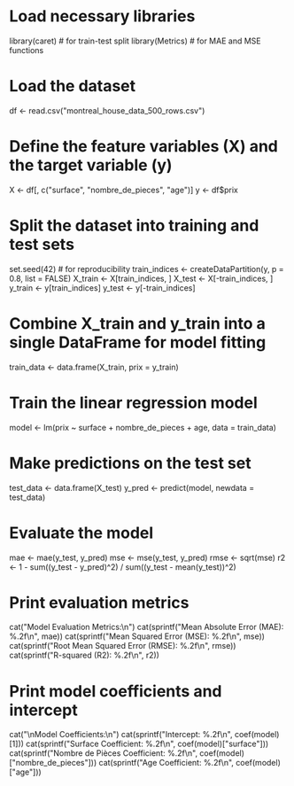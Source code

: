 # Load necessary libraries
library(caret)   # for train-test split
library(Metrics) # for MAE and MSE functions

# Load the dataset
df <- read.csv("montreal_house_data_500_rows.csv")

# Define the feature variables (X) and the target variable (y)
X <- df[, c("surface", "nombre_de_pieces", "age")]
y <- df$prix

# Split the dataset into training and test sets
set.seed(42) # for reproducibility
train_indices <- createDataPartition(y, p = 0.8, list = FALSE)
X_train <- X[train_indices, ]
X_test <- X[-train_indices, ]
y_train <- y[train_indices]
y_test <- y[-train_indices]

# Combine X_train and y_train into a single DataFrame for model fitting
train_data <- data.frame(X_train, prix = y_train)

# Train the linear regression model
model <- lm(prix ~ surface + nombre_de_pieces + age, data = train_data)

# Make predictions on the test set
test_data <- data.frame(X_test)
y_pred <- predict(model, newdata = test_data)

# Evaluate the model
mae <- mae(y_test, y_pred)
mse <- mse(y_test, y_pred)
rmse <- sqrt(mse)
r2 <- 1 - sum((y_test - y_pred)^2) / sum((y_test - mean(y_test))^2)

# Print evaluation metrics
cat("Model Evaluation Metrics:\n")
cat(sprintf("Mean Absolute Error (MAE): %.2f\n", mae))
cat(sprintf("Mean Squared Error (MSE): %.2f\n", mse))
cat(sprintf("Root Mean Squared Error (RMSE): %.2f\n", rmse))
cat(sprintf("R-squared (R2): %.2f\n", r2))

# Print model coefficients and intercept
cat("\nModel Coefficients:\n")
cat(sprintf("Intercept: %.2f\n", coef(model)[1]))
cat(sprintf("Surface Coefficient: %.2f\n", coef(model)["surface"]))
cat(sprintf("Nombre de Pièces Coefficient: %.2f\n", coef(model)["nombre_de_pieces"]))
cat(sprintf("Age Coefficient: %.2f\n", coef(model)["age"]))
